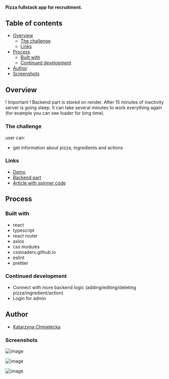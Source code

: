 #### Pizza fullstack app for recruitment.



## Table of contents

- [Overview](#overview)
  - [The challenge](#the-challenge)
  - [Links](#links)
- [Process](#process)
  - [Built with](#built-with)
  - [Continued development](#continued-development)
- [Author](#author)
-  [Screenshots](#screenshots)

## Overview
! Important ! Backend part is stored on render. After 15 minutes of inactivity server is going sleep. It can take several minutes to work everything again (for example you can see loader for long time).
### The challenge
user can:
- get information about pizza, ingredients and actions



### Links

- [Demo](https://pizza-katarzynachmielecka.vercel.app/)
- [Backend part](https://github.com/KatarzynaChmielecka/pizza-backend)
- [Article with spinner code](https://dev.to/ruppysuppy/create-dynamic-spinners-only-using-css-34dh)


## Process

### Built with
- react
- typescript
- react router
- axios 
- css modules
- cssloaders.github.io
- eslint
- prettier

### Continued development
- Connect with more backend logic (adding/editing/deleting pizza/ingredient/action)
- Login for admin

## Author

 - [Katarzyna Chmielecka](https://github.com/KatarzynaChmielecka)




### Screenshots
![image](https://github.com/KatarzynaChmielecka/pizza/assets/56206231/fa164fc3-43ff-4321-b2ec-f75385c7056e)

![image](https://github.com/KatarzynaChmielecka/pizza/assets/56206231/3825c664-e15e-48ec-a244-91a76049335f)

![image](https://github.com/KatarzynaChmielecka/pizza/assets/56206231/815899ef-1fac-4f73-ae9d-3dea8ce63e34)






